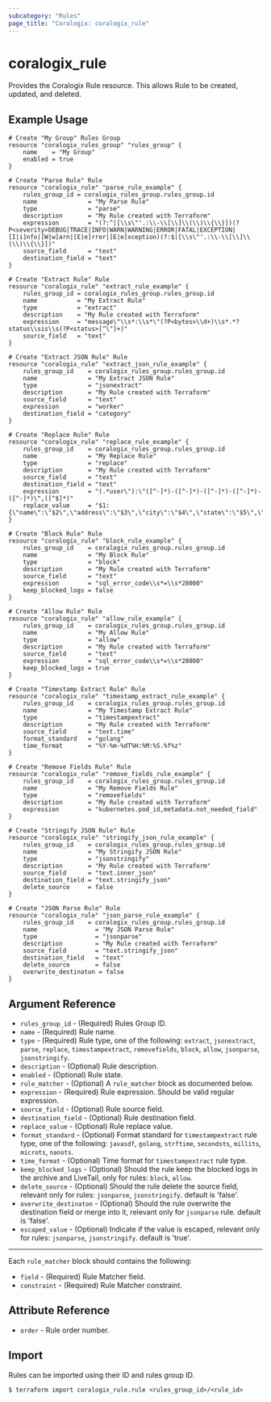 ```yaml
---
subcategory: "Rules"
page_title: "Coralogix: coralogix_rule"
---
```


# coralogix_rule

Provides the Coralogix Rule resource. This allows Rule to be created, updated, and deleted.

## Example Usage

```hcl
# Create "My Group" Rules Group
resource "coralogix_rules_group" "rules_group" {
    name    = "My Group"
    enabled = true
}

# Create "Parse Rule" Rule
resource "coralogix_rule" "parse_rule_example" {
    rules_group_id = coralogix_rules_group.rules_group.id
    name              = "My Parse Rule"
    type              = "parse"
    description       = "My Rule created with Terraform"
    expression        = "(?:^|[\\s\"'.:\\-\\[\\]\\(\\)\\{\\}])(?P<severity>DEBUG|TRACE|INFO|WARN|WARNING|ERROR|FATAL|EXCEPTION|[I|i]nfo|[W|w]arn|[E|e]rror|[E|e]xception)(?:$|[\\s\"'.:\\-\\[\\]\\(\\)\\{\\}])"
    source_field      = "text"
    destination_field = "text"
}

# Create "Extract Rule" Rule
resource "coralogix_rule" "extract_rule_example" {
    rules_group_id = coralogix_rules_group.rules_group.id
    name           = "My Extract Rule"
    type           = "extract"
    description    = "My Rule created with Terraform"
    expression     = "message\"\\s*:\\s*\"(?P<bytes>\\d+)\\s*.*?status\\sis\\s(?P<status>[^\"]+)"
    source_field   = "text"
}

# Create "Extract JSON Rule" Rule
resource "coralogix_rule" "extract_json_rule_example" {
    rules_group_id    = coralogix_rules_group.rules_group.id
    name              = "My Extract JSON Rule"
    type              = "jsonextract"
    description       = "My Rule created with Terraform"
    source_field      = "text"
    expression        = "worker"
    destination_field = "category"
}

# Create "Replace Rule" Rule
resource "coralogix_rule" "replace_rule_example" {
    rules_group_id    = coralogix_rules_group.rules_group.id
    name              = "My Replace Rule"
    type              = "replace"
    description       = "My Rule created with Terraform"
    source_field      = "text"
    destination_field = "text"
    expression        = "(.*user\"):\"([^-]*)-([^-]*)-([^-]*)-([^-]*)-([^-]*)\",([^$]*)"
    replace_value     = "$1:{\"name\":\"$2\",\"address\":\"$3\",\"city\":\"$4\",\"state\":\"$5\",\"zip\":\"$6\"},$7"
}

# Create "Block Rule" Rule
resource "coralogix_rule" "block_rule_example" {
    rules_group_id    = coralogix_rules_group.rules_group.id
    name              = "My Block Rule"
    type              = "block"
    description       = "My Rule created with Terraform"
    source_field      = "text"
    expression        = "sql_error_code\\s*=\\s*28000"
    keep_blocked_logs = false
}

# Create "Allow Rule" Rule
resource "coralogix_rule" "allow_rule_example" {
    rules_group_id    = coralogix_rules_group.rules_group.id
    name              = "My Allow Rule"
    type              = "allow"
    description       = "My Rule created with Terraform"
    source_field      = "text"
    expression        = "sql_error_code\\s*=\\s*28000"
    keep_blocked_logs = true
}

# Create "Timestamp Extract Rule" Rule
resource "coralogix_rule" "timestamp_extract_rule_example" {
    rules_group_id    = coralogix_rules_group.rules_group.id
    name              = "My Timestamp Extract Rule"
    type              = "timestampextract"
    description       = "My Rule created with Terraform"
    source_field      = "text.time"
    format_standard   = "golang"
    time_format       = "%Y-%m-%dT%H:%M:%S.%f%z"
}

# Create "Remove Fields Rule" Rule
resource "coralogix_rule" "remove_fields_rule_example" {
    rules_group_id    = coralogix_rules_group.rules_group.id
    name              = "My Remove Fields Rule"
    type              = "removefields"
    description       = "My Rule created with Terraform"
    expression        = "kubernetes.pod_id,metadata.not_needed_field"
}

# Create "Stringify JSON Rule" Rule
resource "coralogix_rule" "stringify_json_rule_example" {
    rules_group_id    = coralogix_rules_group.rules_group.id
    name              = "My Stringify JSON Rule"
    type              = "jsonstringify"
    description       = "My Rule created with Terraform"
    source_field      = "text.inner_json"
    destination_field = "text.stringify_json"
    delete_source     = false
}

# Create "JSON Parse Rule" Rule
resource "coralogix_rule" "json_parse_rule_example" {
    rules_group_id    = coralogix_rules_group.rules_group.id
    name                = "My JSON Parse Rule"
    type                = "jsonparse"
    description         = "My Rule created with Terraform"
    source_field        = "text.stringify_json"
    destination_field   = "text"
    delete_source       = false
    overwrite_destinaton = false
}
```

## Argument Reference

* `rules_group_id` - (Required) Rules Group ID.
* `name` - (Required) Rule name.
* `type` - (Required) Rule type, one of the following: `extract`, `jsonextract`, `parse`, `replace`, `timestampextract`, `removefields`, `block`, `allow`, `jsonparse`, `jsonstringify`.
* `description` - (Optional) Rule description.
* `enabled` - (Optional) Rule state.
* `rule_matcher` - (Optional) A `rule_matcher` block as documented below.
* `expression` - (Required) Rule expression. Should be valid regular expression.
* `source_field` - (Optional) Rule source field.
* `destination_field` - (Optional) Rule destination field.
* `replace_value` - (Optional) Rule replace value.
* `format_standard` - (Optional) Format standard for `timestampextract` rule type, one of the following: `javasdf`, `golang`, `strftime`, `secondsts`, `millits`, `microts`, `nanots`.
* `time_format` - (Optional) Time format for `timestampextract` rule type.
* `keep_blocked_logs` - (Optional) Should the rule keep the blocked logs in the archive and LiveTail, only for rules: `block`, `allow`.
* `delete_source` - (Optional) Should the rule delete the source field, relevant only for rules: `jsonparse`, `jsonstringify`. default is 'false'.
* `overwrite_destinaton` - (Optional) Should the rule overwrite the destination field or merge into it, relevant only for `jsonparse` rule. default is 'false'.
* `escaped_value` - (Optional) Indicate if the value is escaped, relevant only for rules: `jsonparse`, `jsonstringify`. default is 'true'.

---

Each `rule_matcher` block should contains the following:

* `field` - (Required) Rule Matcher field.
* `constraint` - (Required) Rule Matcher constraint.

## Attribute Reference

* `order` - Rule order number.

## Import

Rules can be imported using their ID and rules group ID.

```
$ terraform import coralogix_rule.rule <rules_group_id>/<rule_id>
```